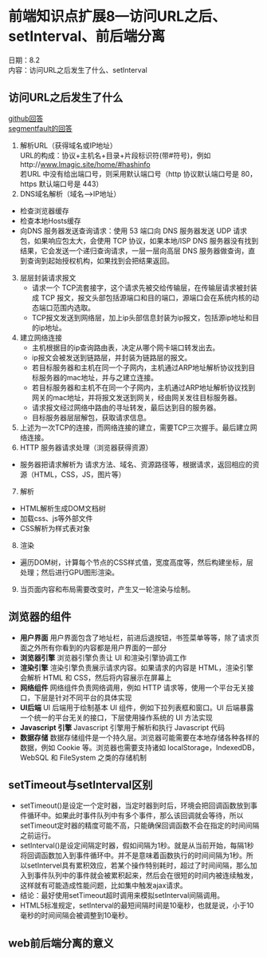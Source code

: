 # 前端知识点扩展8—访问URL之后、setInterval、前后端分离
日期：8.2  
内容：访问URL之后发生了什么、setInterval 

## 访问URL之后发生了什么  
[github回答](https://github.com/skyline75489/what-happens-when-zh_CN)  
[segmentfault的回答](https://segmentfault.com/a/1190000000697254)  
1. 解析URL（获得域名或IP地址）  
URL的构成：协议+主机名+目录+片段标识符(带#符号)，例如http://www.lmagic.site/home/#hashinfo  
若URL 中没有给出端口号，则采用默认端口号（http 协议默认端口号是 80， https 默认端口号是 443）  
2. DNS域名解析（域名—>IP地址）  
- 检查浏览器缓存  
- 检查本地Hosts缓存 
- 向DNS 服务器发送查询请求：使用 53 端口向 DNS 服务器发送 UDP 请求包，如果响应包太大，会使用 TCP 协议，如果本地/ISP DNS 服务器没有找到结果，它会发送一个递归查询请求，一层一层向高层 DNS 服务器做查询，直到查询到起始授权机构，如果找到会把结果返回。   
3. 层层封装请求报文   
   - 请求一个 TCP流套接字，这个请求先被交给传输层，在传输层请求被封装成 TCP 报文，报文头部包括源端口和目的端口，源端口会在系统内核的动态端口范围内选取。  
   - TCP报文发送到网络层，加上ip头部信息封装为ip报文，包括源ip地址和目的ip地址。   
4. 建立网络连接  
   - 主机根据目的ip查询路由表，决定从哪个网卡端口转发出去。  
   - ip报文会被发送到链路层，并封装为链路层的报文。  
   - 若目标服务器和主机在同一个子网内，主机通过ARP地址解析协议找到目标服务器的mac地址，并与之建立连接。  
   - 若目标服务器和主机不在同一个子网内，主机通过ARP地址解析协议找到网关的mac地址，并将报文发送到网关，经由网关发往目标服务器。  
   - 请求报文经过网络中路由的寻址转发，最后达到目的服务器。  
   - 目标服务器层层解包，获取请求信息。  
 5. 上述为一次TCP的连接，而网络连接的建立，需要TCP三次握手。最后建立网络连接。   
 6. HTTP 服务器请求处理（浏览器获得资源）  
   - 服务器把请求解析为 请求方法、域名、资源路径等，根据请求，返回相应的资源（HTML，CSS，JS，图片等）
 7. 解析  
   - HTML解析生成DOM文档树  
   - 加载css、js等外部文件  
   - CSS解析为样式表对象  
 8. 渲染  
   - 遍历DOM树，计算每个节点的CSS样式值，宽度高度等，然后构建坐标，层处理；然后进行GPU图形渲染。  
 9. 当页面内容和布局需要改变时，产生又一轮渲染与绘制。  

## 浏览器的组件
- **用户界面** 用户界面包含了地址栏，前进后退按钮，书签菜单等等，除了请求页面之外所有你看到的内容都是用户界面的一部分
- **浏览器引擎** 浏览器引擎负责让 UI 和渲染引擎协调工作
- **渲染引擎** 渲染引擎负责展示请求内容。如果请求的内容是 HTML，渲染引擎会解析 HTML 和 CSS，然后将内容展示在屏幕上
- **网络组件** 网络组件负责网络调用，例如 HTTP 请求等，使用一个平台无关接口，下层是针对不同平台的具体实现
- **UI后端** UI 后端用于绘制基本 UI 组件，例如下拉列表框和窗口。UI 后端暴露一个统一的平台无关的接口，下层使用操作系统的 UI 方法实现
- **Javascript 引擎** Javascript 引擎用于解析和执行 Javascript 代码
- **数据存储** 数据存储组件是一个持久层。浏览器可能需要在本地存储各种各样的数据，例如 Cookie 等。浏览器也需要支持诸如 localStorage，IndexedDB，WebSQL 和 FileSystem 之类的存储机制

## setTimeout与setInterval区别
- setTimeout()是设定一个定时器，当定时器到时后，环境会把回调函数放到事件循环中。如果此时事件队列中有多个事件，那么该回调就会等待，所以setTimeout定时器的精度可能不高，只能确保回调函数不会在指定的时间间隔之前运行。  
- setInterval()是设定间隔定时器，假如间隔为1秒。就是从当前开始，每隔1秒将回调函数加入到事件循环中。并不是意味着函数执行的时间间隔为1秒。所以setIntervel具有累积效应，若某个操作特别耗时，超过了时间间隔，那么加入到事件队列中的事件就会被累积起来，然后会在很短的时间内被连续触发，这样就有可能造成性能问题，比如集中触发ajax请求。  
- 结论：最好使用setTimeout超时调用来模拟setInterval间隔调用。  
- HTML5标准规定，setInterval的最短间隔时间是10毫秒，也就是说，小于10毫秒的时间间隔会被调整到10毫秒。  

## web前后端分离的意义